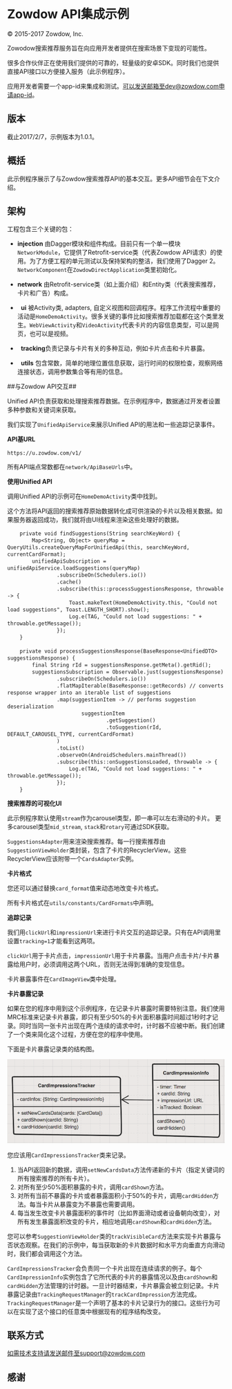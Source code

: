 # Zowdow API集成示例

© 2015-2017 Zowdow, Inc.

Zowodow搜索推荐服务旨在向应用开发者提供在搜索场景下变现的可能性。

很多合作伙伴正在使用我们提供的可靠的，轻量级的安卓SDK。同时我们也提供直接API接口以方便接入服务（此示例程序）。

应用开发者需要一个app-id来集成和测试。可以发送邮箱至dev@zowdow.com申请app-id。

## 版本

截止2017/2/7，示例版本为1.0.1。

## 概括

此示例程序展示了与Zowdow搜索推荐API的基本交互。更多API细节会在下文介绍。

## 架构

工程包含三个关键的包：

*   **injection** 由Dagger模块和组件构成。目前只有一个单一模块`NetworkModule`，它提供了Retrofit-service类（代表Zowdow API请求）的使用。为了方便工程的单元测试以及保持架构的整洁，我们使用了Dagger 2。`NetworkComponent`在`ZowdowDirectApplication`类里初始化。

*   **network** 由Retrofit-service类（如上面介绍）和Entity类（代表搜索推荐，卡片和广告）构成。

*   **ui** 被Activity类, adapters, 自定义视图和回调程序。程序工作流程中重要的活动是`HomeDemoActivity`。很多关键的事件比如搜索推荐加载都在这个类里发生。`WebViewActivity`和`VideoActivity`代表卡片的内容信息类型，可以是网页，也可以是视频。

*   **tracking**负责记录与卡片有关的多种互动，例如卡片点击和卡片暴露。

*   **utils** 包含常数，简单的地理位置信息获取，运行时间的权限检查，观察网络连接状态，调用参数集合等有用的信息。

##与Zowdow API交互##

Unified API负责获取和处理搜索推荐数据。在示例程序中，数据通过开发者设置多种参数和关键词来获取。

我们实现了`UnifiedApiService`来展示Unified API的用法和一些追踪记录事件。

**API基URL**

```
https://u.zowdow.com/v1/
```

所有API端点常数都在`network/ApiBaseUrls`中。

**使用Unified API**

调用Unified API的示例可在`HomeDemoActivity`类中找到。

这个方法将API返回的搜索推荐原始数据转化成可供渲染的卡片以及相关数据。如果服务器返回成功，我们就将由UI线程来渲染这些处理好的数据。

```
    private void findSuggestions(String searchKeyWord) {
        Map<String, Object> queryMap = QueryUtils.createQueryMapForUnifiedApi(this, searchKeyWord, currentCardFormat);
        unifiedApiSubscription = unifiedApiService.loadSuggestions(queryMap)
                .subscribeOn(Schedulers.io())
                .cache()
                .subscribe(this::processSuggestionsResponse, throwable -> {
                    Toast.makeText(HomeDemoActivity.this, "Could not load suggestions", Toast.LENGTH_SHORT).show();
                    Log.e(TAG, "Could not load suggestions: " + throwable.getMessage());
                });
    }

    private void processSuggestionsResponse(BaseResponse<UnifiedDTO> suggestionsResponse) {
        final String rId = suggestionsResponse.getMeta().getRid();
        suggestionsSubscription = Observable.just(suggestionsResponse)
                .subscribeOn(Schedulers.io())
                .flatMapIterable(BaseResponse::getRecords) // converts response wrapper into an iterable list of suggestions
                .map(suggestionItem -> // performs suggestion deserialization
                        suggestionItem
                                .getSuggestion()
                                .toSuggestion(rId, DEFAULT_CAROUSEL_TYPE, currentCardFormat)
                )
                .toList()
                .observeOn(AndroidSchedulers.mainThread())
                .subscribe(this::onSuggestionsLoaded, throwable -> {
                    Log.e(TAG, "Could not load suggestions: " + throwable.getMessage());
                });
    }
```

**搜索推荐的可视化UI**

此示例程序默认使用`stream`作为carousel类型，即一串可以左右滑动的卡片。 更多carousel类型`mid_stream`, `stack`和`rotary`可通过SDK获取。

`SuggestionsAdapter`用来渲染搜索推荐。每一行搜索推荐由`SuggestionViewHolder`类封装，包含了卡片的RecyclerView。这些RecyclerView应该附带一个`CardsAdapter`实例。 

**卡片格式**

您还可以通过替换`card_format`值来动态地改变卡片格式。

所有卡片格式在`utils/constants/CardFormats`中声明。

**追踪记录**

我们用`clickUrl`和`impressionUrl`来进行卡片交互的追踪记录。只有在API调用里设置`tracking=1`才能看到这两项。

`clickUrl`用于卡片点击，`impressionUrl`用于卡片暴露。当用户点击卡片/卡片暴露给用户时，必须调用这两个URL，否则无法得到准确的变现信息。

卡片暴露事件在`CardImageView`类中处理。

**卡片暴露记录**

如果在您的程序中用到这个示例程序，在记录卡片暴露时需要特别注意。我们使用MRC标准来记录卡片暴露，即只有至少50%的卡片面积暴露时间超过1秒时才记录。同时当同一张卡片出现在两个连续的请求中时，计时器不应被中断。我们创建了一个类来简化这个过程，方便在您的程序中使用。

下面是卡片暴露记录类的结构图。

![Class Diagram](ImpressionsTrackingUML.png)

您应该用`CardImpressionsTracker`类来记录。

1. 当API返回新的数据，调用`setNewCardsData`方法传递新的卡片（指定关键词的所有搜索推荐的所有卡片）。
2. 对所有至少50%面积暴露的卡片，调用`cardShown`方法。
3. 对所有当前不暴露的卡片或者暴露面积小于50%的卡片，调用`cardHidden`方法。每当卡片从暴露变为不暴露也需要调用。
4. 每当发生改变卡片暴露面积的事件时（比如界面滑动或者设备朝向改变），对所有发生暴露面积改变的卡片，相应地调用`cardShown`和`cardHidden`方法。

您可以参考`SuggestionViewHolder`类的`trackVisibleCard`方法来实现卡片暴露与否状态观察。在我们的示例中，每当获取新的卡片数据时和水平方向垂直方向滑动时，我们都会调用这个方法。

`CardImpressionsTracker`会负责同一个卡片出现在连续请求的例子。每个`CardImpressionInfo`实例包含了它所代表的卡片的暴露情况以及由`cardShown`和`cardHidden`方法管理的计时器。一旦计时器结束，卡片暴露会被立刻记录。卡片暴露记录由`TrackingRequestManager`的`trackCardImpression`方法完成。`TrackingRequestManager`是一个声明了基本的卡片记录行为的接口。这些行为可以在实现了这个接口的任意类中根据现有的程序结构改变。

## 联系方式

如需技术支持请发送邮件至support@zowdow.com

## 感谢
